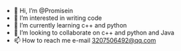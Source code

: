 - 👋 Hi, I’m @Promisein
- 👀 I’m interested in writing code
- 🌱 I’m currently learning c++ and python
- 💞️ I’m looking to collaborate on c++ and python  and  Java
- 📫 How to reach me e-mail 3207506492@qq.com

<!---
Promisein/Promisein is a ✨ special ✨ repository because its `README.md` (this file) appears on your GitHub profile.
You can click the Preview link to take a look at your changes.
--->
